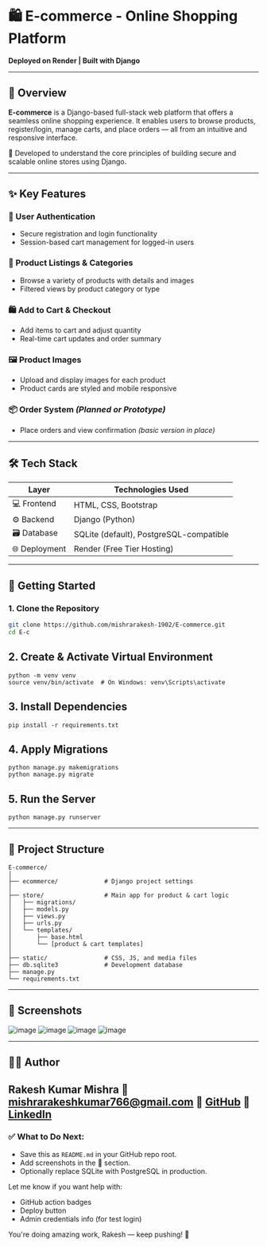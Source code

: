 # 🛍️ E-commerce - Online Shopping Platform  
**Deployed on Render | Built with Django**

---

## 🧭 Overview

**E-commerce** is a Django-based full-stack web platform that offers a seamless online shopping experience. It enables users to browse products, register/login, manage carts, and place orders — all from an intuitive and responsive interface.

🛒 Developed to understand the core principles of building secure and scalable online stores using Django.

---

## ✨ Key Features

### 👤 User Authentication
- Secure registration and login functionality
- Session-based cart management for logged-in users

### 🛒 Product Listings & Categories
- Browse a variety of products with details and images
- Filtered views by product category or type

### 🛍️ Add to Cart & Checkout
- Add items to cart and adjust quantity
- Real-time cart updates and order summary

### 🖼️ Product Images
- Upload and display images for each product
- Product cards are styled and mobile responsive

### 📦 Order System *(Planned or Prototype)*
- Place orders and view confirmation *(basic version in place)*

---

## 🛠 Tech Stack

| Layer        | Technologies Used            |
|--------------|-------------------------------|
| 💻 Frontend   | HTML, CSS, Bootstrap          |
| ⚙️ Backend    | Django (Python)               |
| 🗃 Database   | SQLite (default), PostgreSQL-compatible |
| 🌐 Deployment | Render (Free Tier Hosting)    |

---

## 🚀 Getting Started

### 1. Clone the Repository

```bash
git clone https://github.com/mishrarakesh-1902/E-commerce.git
cd E-c
```
## 2. Create & Activate Virtual Environment
```
python -m venv venv
source venv/bin/activate  # On Windows: venv\Scripts\activate
```
## 3. Install Dependencies
```
pip install -r requirements.txt
```
## 4. Apply Migrations
```
python manage.py makemigrations
python manage.py migrate
```
## 5. Run the Server
```
python manage.py runserver
```
---
## 📁 Project Structure
```
E-commerce/
│
├── ecommerce/             # Django project settings
│
├── store/                 # Main app for product & cart logic
│   ├── migrations/
│   ├── models.py
│   ├── views.py
│   ├── urls.py
│   └── templates/
│       ├── base.html
│       └── [product & cart templates]
│
├── static/                # CSS, JS, and media files
├── db.sqlite3             # Development database
├── manage.py
└── requirements.txt
```
---
## 📸 Screenshots
![image](https://github.com/user-attachments/assets/629511b7-8fb6-41b7-b91b-e1af8c8d839a)
![image](https://github.com/user-attachments/assets/d6157e60-644b-4887-9ce5-263ec5ac2f0e)
![image](https://github.com/user-attachments/assets/ad3103d1-4dbd-4807-9a47-a5d3dca457bb)
![image](https://github.com/user-attachments/assets/c97ff8d8-ce52-4eed-9024-c2302f868f02)

---
## 🙋‍♂️ Author
Rakesh Kumar Mishra
📧 mishrarakeshkumar766@gmail.com
🔗 [GitHub](https://github.com/mishrarakesh-1902/E-commerce)
🔗 [LinkedIn](https://www.linkedin.com/in/rakesh-kumar-b64934284/)
---


### ✅ What to Do Next:
- Save this as `README.md` in your GitHub repo root.
- Add screenshots in the 📸 section.
- Optionally replace SQLite with PostgreSQL in production.

Let me know if you want help with:
- GitHub action badges
- Deploy button
- Admin credentials info (for test login)

You're doing amazing work, Rakesh — keep pushing! 🚀











